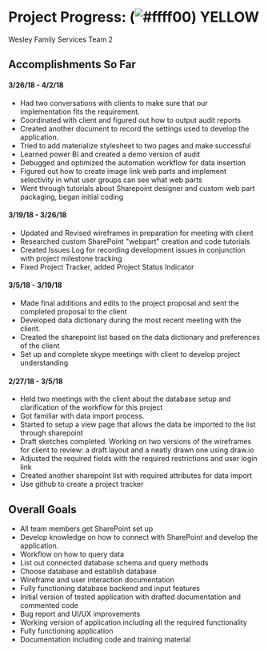 # Project Progress: \(![#ffff00](https://placehold.it/15/c5f015/000000?text=+)\) YELLOW
Wesley Family Services Team 2

## Accomplishments So Far

#### 3/26/18 - 4/2/18
* Had two conversations with clients to make sure that our implementation fits the requirement.
* Coordinated with client and figured out how to output audit reports
* Created another document to record the settings used to develop the application.
* Tried to add materialize stylesheet to two pages and make successful
* Learned power BI and created a demo version of audit
* Debugged and optimized the automation workflow for data insertion
* Figured out how to create image link web parts and implement selectivity in what user groups can see what web parts
* Went through tutorials about Sharepoint designer and custom web part packaging, began initial coding

#### 3/19/18 - 3/26/18
* Updated and Revised wireframes in preparation for meeting with client
* Researched custom SharePoint "webpart" creation and code tutorials
* Created Issues Log for recording development issues in conjunction with project milestone tracking
* Fixed Project Tracker, added Project Status Indicator

#### 3/5/18 - 3/19/18
* Made final additions and edits to the project proposal and sent the completed proposal to the client
* Developed data dictionary  during the most recent meeting with the client.
* Created the sharepoint list based on the data dictionary and preferences of the client
* Set up and complete skype meetings with client to develop project understanding

#### 2/27/18 - 3/5/18
* Held two meetings with the client about the database setup and clarification of the workflow for this project
* Got familiar with data import process.
* Started to setup a view page that allows the data be imported to the list through sharepoint
* Draft sketches completed. Working on two versions of the wireframes for client to review: a draft layout and a neatly drawn one using draw.io
* Adjusted the required fields with the required restrictions and user login link
* Created another sharepoint list with required attributes for data import
* Use github to create a project tracker

## Overall Goals
* All team members get SharePoint set up
* Develop knowledge on how to connect with SharePoint and develop the application.
* Workflow on how to query data
* List out connected database schema and query methods
* Choose database and establish database
* Wireframe and user interaction documentation
* Fully functioning database backend and input features
* Initial version of tested application with drafted documentation and commented code
* Bug report and UI/UX improvements
* Working version of application including all the required functionality
* Fully functioning application
* Documentation including code and training material
